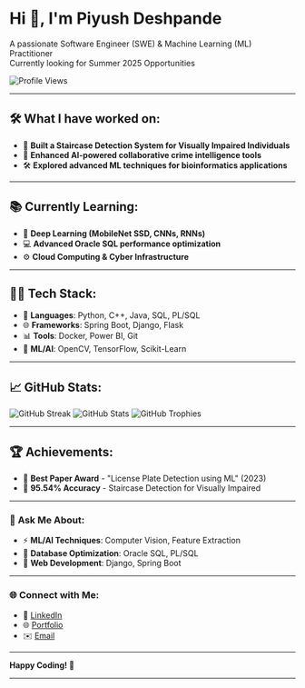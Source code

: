 # Hi 👋, I'm Piyush Deshpande
A passionate Software Engineer (SWE) & Machine Learning (ML) Practitioner </br>
Currently looking for Summer 2025 Opportunities

![Profile Views](https://komarev.com/ghpvc/?username=PiyushGD21&label=Profile%20views&color=0e75b6&style=flat)

---

## 🛠️ What I have worked on:
- 🧠 **Built a Staircase Detection System for Visually Impaired Individuals**
- 🚀 **Enhanced AI-powered collaborative crime intelligence tools**
- 🛠️ **Explored advanced ML techniques for bioinformatics applications**

---

## 📚 Currently Learning:
- 🌱 **Deep Learning (MobileNet SSD, CNNs, RNNs)**
- 💻 **Advanced Oracle SQL performance optimization**
- ⚙️ **Cloud Computing & Cyber Infrastructure**

---

## 👨‍💻 Tech Stack:
- 💾 **Languages**: Python, C++, Java, SQL, PL/SQL  
- 🌐 **Frameworks**: Spring Boot, Django, Flask  
- 📊 **Tools**: Docker, Power BI, Git  
- 📡 **ML/AI**: OpenCV, TensorFlow, Scikit-Learn  

---

## 📈 GitHub Stats:
![GitHub Streak](https://github-readme-streak-stats.herokuapp.com/?user=PiyushGD21&theme=dark)
![GitHub Stats](https://github-readme-stats.vercel.app/api?username=PiyushGD21&show_icons=true&theme=dark)
![GitHub Trophies](https://github-profile-trophy.vercel.app/?username=PiyushGD21&theme=dark)

---

## 🏆 Achievements:
- 🏅 **Best Paper Award** - "License Plate Detection using ML" (2023)  
- 🎯 **95.54% Accuracy** - Staircase Detection for Visually Impaired  

---

### 💬 **Ask Me About:**
- ⚡ **ML/AI Techniques**: Computer Vision, Feature Extraction  
- 💾 **Database Optimization**: Oracle SQL, PL/SQL  
- 🚀 **Web Development**: Django, Spring Boot  

---

### 🌐 **Connect with Me:**
- 💼 [LinkedIn](https://linkedin.com/in/piyushgd21)  
- 🌐 [Portfolio](https://piyushgd21.github.io/portfolio/)  
- ✉️ [Email](mailto:deshpa74@purdue.edu)  

---

**Happy Coding! 🚀**

---
